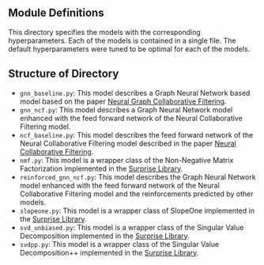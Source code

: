 ## Module Definitions
This directory specifies the models with the corresponding hyperparameters. Each of the models is contained in a single file. The default hyperparameters were tuned to be optimal for each of the models.

## Structure of Directory
- `gnn_baseline.py`: This model describes a Graph Neural Network based model based on the paper [Neural Graph Collaborative Filtering](https://arxiv.org/pdf/1905.08108.pdf).
- `gnn_ncf.py`: This model describes a Graph Neural Network model enhanced with the feed forward network of the Neural Collaborative Filtering model.
- `ncf_baseline.py`: This model describes the feed forward network of the Neural Collaborative Filtering model described in the paper [Neural Collaborative Filtering](https://arxiv.org/pdf/1708.05031.pdf).
- `nmf.py`: This model is a wrapper class of the Non-Negative Matrix Factorization implemented in the [Surprise Library](https://github.com/NicolasHug/Surprise).
- `reinforced_gnn_ncf.py`: This model describes the Graph Neural Network model enhanced with the feed forward network of the Neural Collaborative Filtering model and the reinforcements predicted by other models.
- `slopeone.py`: This model is a wrapper class of SlopeOne implemented in the [Surprise Library](https://github.com/NicolasHug/Surprise).
- `svd_unbiased.py`: This model is a wrapper class of the Singular Value Decomposition implemented in the [Surprise Library](https://github.com/NicolasHug/Surprise).
- `svdpp.py`: This model is a wrapper class of the Singular Value Decomposition++ implemented in the [Surprise Library](https://github.com/NicolasHug/Surprise).
